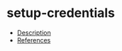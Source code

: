 # setup-credentials

- [Description](https://github.com/bakdata/ci-templates/tree/main/docs/descriptions/actions/setup-credentials)
- [References](https://github.com/bakdata/ci-templates/tree/main/docs/references/actions/setup-credentials)
